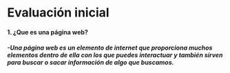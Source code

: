 # Evaluación inicial

#### 1. ¿Que es una página web?
##### -Una página web es un elemento de internet que proporciona muchos elementos dentro de ella con los que puedes interactuar y también sirven para buscar o sacar información de algo que buscamos.


